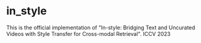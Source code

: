 # in_style
This is the official implementation of "In-style: Bridging Text and Uncurated Videos with Style Transfer for Cross-modal Retrieval". ICCV 2023
